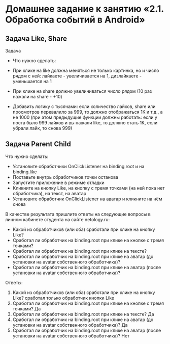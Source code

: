 # Домашнее задание к занятию «2.1. Обработка событий в Android»

## Задача Like, Share

Задача

- Что нужно сделать:

- При клике на like должна меняться не только картинка, но и число рядом с ней: лайкаете - увеличивается на 1, дизлайкаете - уменьшается на 1
- При клике на share должно увеличиваться число рядом (10 раз нажали на share - +10)
- Добавить логику с тысячами: если количество лайков, share или просмотров перевалило за 999, то должно отображаться 1K и т.д., а не 1000 (при этом предыдущие функции должны работать: если у поста было 999 лайков и вы нажали like, то должно стать 1К, если убрали лайк, то снова 999)

## Задача Parent Child

Что нужно сделать:

- Установите обработчики OnClickListener на binding.root и на binding.like
- Поставьте внутрь обработчиков точки останова
- Запустите приложение в режиме отладки
- Кликните на кнопку Like, на кнопку с тремя точками (на ней пока нет обработчика), на текст, на аватар
- Установите обработчик OnClickListener на аватар и кликните на нём снова

В качестве результата пришлите ответы на следующие вопросы в личном кабинете студента на сайте netology.ru:

- Какой из обработчиков (или оба) сработали при клике на кнопку Like?
- Сработал ли обработчик на binding.root при клике на кнопке с тремя точками?
- Сработал ли обработчик на binding.root при клике на тексте?
- Сработал ли обработчик на binding.root при клике на аватар (до установки на avatar собственного обработчика)?
- Сработал ли обработчик на binding.root при клике на аватар (после установки на avatar собственного обработчика)?

Ответы:

1. Какой из обработчиков (или оба) сработали при клике на кнопку Like?
   сработал только обработчик кнопки Like
2. Сработал ли обработчик на binding.root при клике на кнопке с тремя точками?
   Да
3. Сработал ли обработчик на binding.root при клике на тексте?
   Да
4. Сработал ли обработчик на binding.root при клике на аватар (до установки на avatar собственного обработчика)?
   Да
5. Сработал ли обработчик на binding.root при клике на аватар (после установки на avatar собственного обработчика)?
   Нет